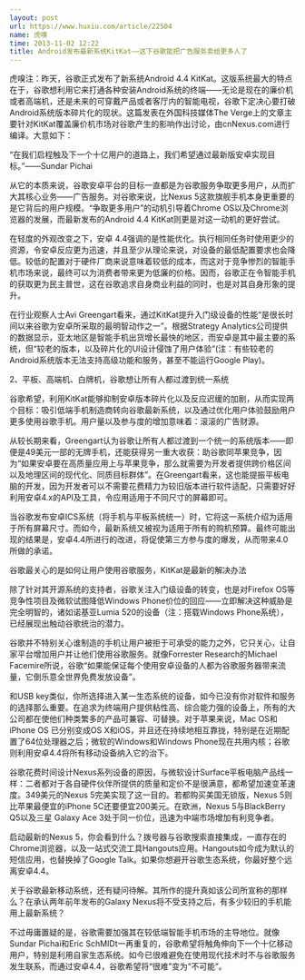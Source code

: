 ```yaml
---
layout: post
url: https://www.huxiu.com/article/22504
name: 虎嗅
time: 2013-11-02 12:22
title: Android发布最新系统KitKat——这下谷歌能把广告服务卖给更多人了
---
```

虎嗅注：昨天，谷歌正式发布了新系统Android 4.4 KitKat。这版系统最大的特点在于，谷歌想利用它来打通各种安装Android系统的终端——无论是现在的廉价机或者高端机，还是未来的可穿戴产品或者客厅内的智能电视，谷歌下定决心要打破Android系统版本碎片化的现状。这篇发表在外国科技媒体The Verge上的文章主要针对KitKat覆盖廉价机市场对谷歌产生的影响作出讨论，由cnNexus.com进行编译。大意如下：

“在我们启程触及下一个十亿用户的道路上，我们希望通过最新版安卓实现目标。”——Sundar Pichai

从它的本质来说，谷歌安卓平台的目标一直都是为谷歌服务争取更多用户，从而扩大其核心业务——广告服务。对谷歌来说，比Nexus 5这款旗舰手机本身更重要的是它背后的用户规模。“争取更多用户”的动机引导着Chrome OS以及Chrome浏览器的发展，而最新发布的Android 4.4 KitKat则更是对这一动机的更好尝试。

在轻度的外观改变之下，安卓 4.4强调的是性能优化。执行相同任务时使用更少的资源，令安卓反应更为迅速，并且至少从理论来说，对设备的最低配置要求也会降低。较低的配置对于硬件厂商来说意味着较低的成本，而这对于竞争惨烈的智能手机市场来说，最终可以为消费者带来更为低廉的价格。因而，谷歌正在令智能手机的获取更为民主普世，这在谷歌追求自身商业利益的同时，也是对其自身形象的提升。

在行业观察人士Avi Greengart看来，通过KitKat提升入门级设备的性能“是很长时间以来谷歌为安卓所采取的最明智动作之一”。根据Strategy Analytics公司提供的数据显示，亚太地区是智能手机出货增长最快的地区，而安卓是其中最主要的系统，但“较老的版本，以及碎片化的UI设计侵蚀了用户体验”(注：有些较老的Android系统版本无法支持高级功能和服务，甚至不能运行Google Play)。

2、平板、高端机、白牌机，谷歌想让所有人都过渡到统一系统

谷歌希望，利用KitKat能够抑制安卓版本碎片化以及反应迟缓的加剧，从而实现两个目标：吸引低端手机制造商转向谷歌最新系统，以及通过优化用户体验鼓励用户更多使用谷歌手机。用户量以及参与度的增加意味着：滚滚的广告财源。

从较长期来看，Greengart认为谷歌让所有人都过渡到一个统一的系统版本——即便是49美元一部的无牌手机，还能获得另一重大收获：助谷歌同苹果竞争，因为“如果安卓要在高质量应用上与苹果竞争，那么就需要为开发者提供跨价格区间以及地理区间的现代化、同质目标群体”。在Greengart看来，这也能提振平板电脑的开发，因为开发者可以不需要花费精力为较旧版本进行软件适配，只需要好好利用安卓4.x的API及工具，令应用适用于不同尺寸的屏幕即可。

当谷歌发布安卓ICS系统（将手机与平板系统统一）时，它将这一系统介绍为适用于所有屏幕尺寸。而如今，最新系统又被视为适用于所有的购机预算。最终可能出现的结果是，安卓4.4所进行的改进，将促使第三方参与度的爆发，从而带来4.0所做的承诺。

谷歌最关心的是如何让用户使用谷歌服务，KitKat是最新的解决办法

除了针对其开源系统的支持者，谷歌关注入门级设备的转变，也是对Firefox OS等竞争性项目及微软试图降低Windows Phone价位的回应——立即解决这种威胁是完全明智的，诸如诺基亚Lumia 520的设备（注：搭载Windows Phone系统），已经展现出触动谷歌统治的潜力。

谷歌并不特别关心谁制造的手机让用户被拒于可承受的能力之外，它只关心，让自家平台增加用户并让他们使用谷歌服务。就像Forrester Research的Michael Facemire所说，谷歌“如果能保证每个使用安卓设备的人都为谷歌服务器带来流量，它倒乐意全世界免费发放设备”。

和USB key类似，你所选择进入某一生态系统的设备，如今已没有你对软件和服务的选择那么重要。在追求为终端用户提供粘性高、综合能力强的设备上，所有的大公司都在使他们种类繁多的产品可兼容、可替换。对于苹果来说，Mac OS和iPhone OS 已分别变成OS X和iOS，并且还在持续地相互靠拢，特别是在近期配置了64位处理器之后；微软的Windows和Windows Phone现在共用内核；谷歌则利用安卓4.4将所有移动设备纳入它的治下。

谷歌花费时间设计Nexus系列设备的原因，与微软设计Surface平板电脑产品线一样：二者都对于各自硬件伙伴所提供的质量和定价不是很满意，都希望加速变革速度。349美元的Nexus 5完美实现了这一目的。若都购买美国无锁版，Nexus 5则比苹果最便宜的iPhone 5C还要便宜200美元。在欧洲，Nexus 5与BlackBerry Q5以及三星 Galaxy Ace 3处于同一价位，迅速为中端市场增加有利竞争者。

启动最新的Nexus 5，你会看到什么？拨号器与谷歌搜索直接集成，一直存在的Chrome浏览器，以及一站式交流工具Hangouts应用。Hangouts如今成为默认的短信应用，也替换掉了Google Talk。如果你想避开谷歌生态系统，你最好整个远离安卓4.4。

关于谷歌最新移动系统，还有疑问待解。其所作的提升真如该公司所宣称的那样么？在承认两年前年发布的Galaxy Nexus将不受支持之后，有多少较旧的手机能用上最新系统？

不过毋庸置疑的是，谷歌需要加强其在较低端智能手机市场的主导地位。就像Sundar Pichai和Eric SchMIDt一再重复的，谷歌希望将触角伸向下一个十亿移动用户，特别是利用自家生态系统。如今已很难避免在使用现代技术时不与谷歌服务发生联系，而通过安卓4.4，谷歌希望将“很难”变为“不可能”。

